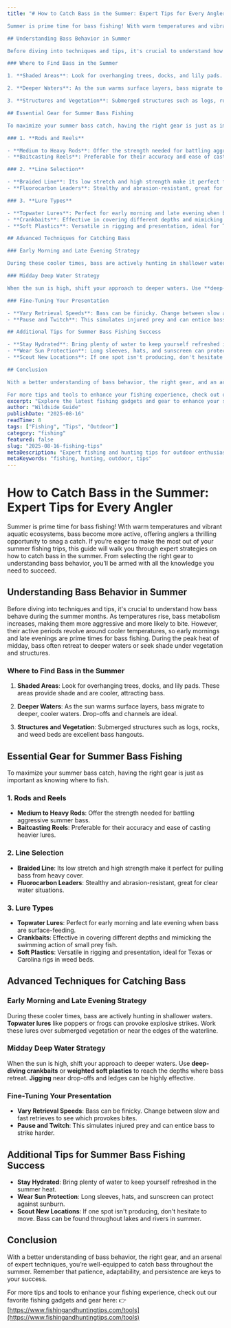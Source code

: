 ```yaml
---
title: "# How to Catch Bass in the Summer: Expert Tips for Every Angler

Summer is prime time for bass fishing! With warm temperatures and vibrant aquatic ecosystems, bass become more active, offering anglers a thrilling opportunity to snag a catch. If you’re eager to make the most out of your summer fishing trips, this guide will walk you through expert strategies on how to catch bass in the summer. From selecting the right gear to understanding bass behavior, you’ll be armed with all the knowledge you need to succeed.

## Understanding Bass Behavior in Summer

Before diving into techniques and tips, it's crucial to understand how bass behave during the summer months. As temperatures rise, bass metabolism increases, making them more aggressive and more likely to bite. However, their active periods revolve around cooler temperatures, so early mornings and late evenings are prime times for bass fishing. During the peak heat of midday, bass often retreat to deeper waters or seek shade under vegetation and structures.

### Where to Find Bass in the Summer

1. **Shaded Areas**: Look for overhanging trees, docks, and lily pads. These areas provide shade and are cooler, attracting bass.

2. **Deeper Waters**: As the sun warms surface layers, bass migrate to deeper, cooler waters. Drop-offs and channels are ideal.

3. **Structures and Vegetation**: Submerged structures such as logs, rocks, and weed beds are excellent bass hangouts.

## Essential Gear for Summer Bass Fishing

To maximize your summer bass catch, having the right gear is just as important as knowing where to fish.

### 1. **Rods and Reels**

- **Medium to Heavy Rods**: Offer the strength needed for battling aggressive summer bass.
- **Baitcasting Reels**: Preferable for their accuracy and ease of casting heavier lures.

### 2. **Line Selection**

- **Braided Line**: Its low stretch and high strength make it perfect for pulling bass from heavy cover.
- **Fluorocarbon Leaders**: Stealthy and abrasion-resistant, great for clear water situations.

### 3. **Lure Types**

- **Topwater Lures**: Perfect for early morning and late evening when bass are surface-feeding.
- **Crankbaits**: Effective in covering different depths and mimicking the swimming action of small prey fish.
- **Soft Plastics**: Versatile in rigging and presentation, ideal for Texas or Carolina rigs in weed beds.

## Advanced Techniques for Catching Bass

### Early Morning and Late Evening Strategy

During these cooler times, bass are actively hunting in shallower waters. **Topwater lures** like poppers or frogs can provoke explosive strikes. Work these lures over submerged vegetation or near the edges of the waterline.

### Midday Deep Water Strategy

When the sun is high, shift your approach to deeper waters. Use **deep-diving crankbaits** or **weighted soft plastics** to reach the depths where bass retreat. **Jigging** near drop-offs and ledges can be highly effective.

### Fine-Tuning Your Presentation

- **Vary Retrieval Speeds**: Bass can be finicky. Change between slow and fast retrieves to see which provokes bites.
- **Pause and Twitch**: This simulates injured prey and can entice bass to strike harder.

## Additional Tips for Summer Bass Fishing Success

- **Stay Hydrated**: Bring plenty of water to keep yourself refreshed in the summer heat.
- **Wear Sun Protection**: Long sleeves, hats, and sunscreen can protect against sunburn.
- **Scout New Locations**: If one spot isn't producing, don't hesitate to move. Bass can be found throughout lakes and rivers in summer.

## Conclusion

With a better understanding of bass behavior, the right gear, and an arsenal of expert techniques, you’re well-equipped to catch bass throughout the summer. Remember that patience, adaptability, and persistence are keys to your success.

For more tips and tools to enhance your fishing experience, check out our favorite fishing gadgets and gear here: 👉 [https://www.fishingandhuntingtips.com/tools](https://www.fishingandhuntingtips.com/tools)"
excerpt: "Explore the latest fishing gadgets and gear to enhance your summer bass fishing experience! 🎣🌞🐟"
author: "Wildside Guide"
publishDate: "2025-08-16"
readTime: 8
tags: ["Fishing", "Tips", "Outdoor"]
category: "fishing"
featured: false
slug: "2025-08-16-fishing-tips"
metaDescription: "Expert fishing and hunting tips for outdoor enthusiasts"
metaKeywords: "fishing, hunting, outdoor, tips"
---
```

# How to Catch Bass in the Summer: Expert Tips for Every Angler

Summer is prime time for bass fishing! With warm temperatures and vibrant aquatic ecosystems, bass become more active, offering anglers a thrilling opportunity to snag a catch. If you’re eager to make the most out of your summer fishing trips, this guide will walk you through expert strategies on how to catch bass in the summer. From selecting the right gear to understanding bass behavior, you’ll be armed with all the knowledge you need to succeed.

## Understanding Bass Behavior in Summer

Before diving into techniques and tips, it's crucial to understand how bass behave during the summer months. As temperatures rise, bass metabolism increases, making them more aggressive and more likely to bite. However, their active periods revolve around cooler temperatures, so early mornings and late evenings are prime times for bass fishing. During the peak heat of midday, bass often retreat to deeper waters or seek shade under vegetation and structures.

### Where to Find Bass in the Summer

1. **Shaded Areas**: Look for overhanging trees, docks, and lily pads. These areas provide shade and are cooler, attracting bass.

2. **Deeper Waters**: As the sun warms surface layers, bass migrate to deeper, cooler waters. Drop-offs and channels are ideal.

3. **Structures and Vegetation**: Submerged structures such as logs, rocks, and weed beds are excellent bass hangouts.

## Essential Gear for Summer Bass Fishing

To maximize your summer bass catch, having the right gear is just as important as knowing where to fish.

### 1. **Rods and Reels**

- **Medium to Heavy Rods**: Offer the strength needed for battling aggressive summer bass.
- **Baitcasting Reels**: Preferable for their accuracy and ease of casting heavier lures.

### 2. **Line Selection**

- **Braided Line**: Its low stretch and high strength make it perfect for pulling bass from heavy cover.
- **Fluorocarbon Leaders**: Stealthy and abrasion-resistant, great for clear water situations.

### 3. **Lure Types**

- **Topwater Lures**: Perfect for early morning and late evening when bass are surface-feeding.
- **Crankbaits**: Effective in covering different depths and mimicking the swimming action of small prey fish.
- **Soft Plastics**: Versatile in rigging and presentation, ideal for Texas or Carolina rigs in weed beds.

## Advanced Techniques for Catching Bass

### Early Morning and Late Evening Strategy

During these cooler times, bass are actively hunting in shallower waters. **Topwater lures** like poppers or frogs can provoke explosive strikes. Work these lures over submerged vegetation or near the edges of the waterline.

### Midday Deep Water Strategy

When the sun is high, shift your approach to deeper waters. Use **deep-diving crankbaits** or **weighted soft plastics** to reach the depths where bass retreat. **Jigging** near drop-offs and ledges can be highly effective.

### Fine-Tuning Your Presentation

- **Vary Retrieval Speeds**: Bass can be finicky. Change between slow and fast retrieves to see which provokes bites.
- **Pause and Twitch**: This simulates injured prey and can entice bass to strike harder.

## Additional Tips for Summer Bass Fishing Success

- **Stay Hydrated**: Bring plenty of water to keep yourself refreshed in the summer heat.
- **Wear Sun Protection**: Long sleeves, hats, and sunscreen can protect against sunburn.
- **Scout New Locations**: If one spot isn't producing, don't hesitate to move. Bass can be found throughout lakes and rivers in summer.

## Conclusion

With a better understanding of bass behavior, the right gear, and an arsenal of expert techniques, you’re well-equipped to catch bass throughout the summer. Remember that patience, adaptability, and persistence are keys to your success.

For more tips and tools to enhance your fishing experience, check out our favorite fishing gadgets and gear here: 👉 [https://www.fishingandhuntingtips.com/tools](https://www.fishingandhuntingtips.com/tools)